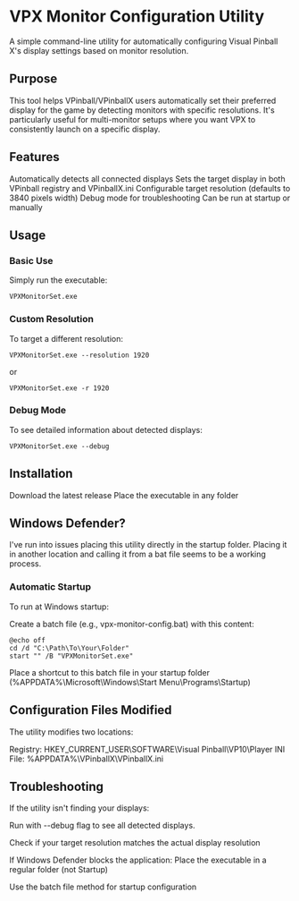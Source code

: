 # VPX Monitor Configuration Utility

A simple command-line utility for automatically configuring Visual Pinball X's display settings based on monitor resolution.

## Purpose

This tool helps VPinball/VPinballX users automatically set their preferred display for the game by detecting monitors with specific resolutions. It's particularly useful for multi-monitor setups where you want VPX to consistently launch on a specific display.

## Features

Automatically detects all connected displays
Sets the target display in both VPinball registry and VPinballX.ini
Configurable target resolution (defaults to 3840 pixels width)
Debug mode for troubleshooting
Can be run at startup or manually
## Usage

### Basic Use
Simply run the executable:
```
VPXMonitorSet.exe
```

### Custom Resolution
To target a different resolution:
```
VPXMonitorSet.exe --resolution 1920
```
or
```
VPXMonitorSet.exe -r 1920
```

### Debug Mode
To see detailed information about detected displays:
```
VPXMonitorSet.exe --debug
```

## Installation

Download the latest release
Place the executable in any folder

## Windows Defender?

I've run into issues placing this utility directly in the startup folder. Placing it in another location and calling it from a bat file seems to be a working process.

### Automatic Startup

To run at Windows startup:

Create a batch file (e.g., vpx-monitor-config.bat) with this content:
```
@echo off
cd /d "C:\Path\To\Your\Folder"
start "" /B "VPXMonitorSet.exe"
```
Place a shortcut to this batch file in your startup folder (%APPDATA%\Microsoft\Windows\Start Menu\Programs\Startup)
## Configuration Files Modified

The utility modifies two locations:

Registry: HKEY_CURRENT_USER\SOFTWARE\Visual Pinball\VP10\Player
INI File: %APPDATA%\VPinballX\VPinballX.ini

## Troubleshooting

If the utility isn't finding your displays:

Run with --debug flag to see all detected displays.

Check if your target resolution matches the actual display resolution

If Windows Defender blocks the application:
  Place the executable in a regular folder (not Startup)
  
  Use the batch file method for startup configuration
  
